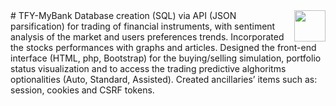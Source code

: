  



<div class="logos"><img src="http://vdapoi.altervista.org/image.png" width="50px" align="right"></div>
# TFY-MyBank 
Database creation (SQL) via API (JSON parsification) for trading of financial instruments, with sentiment analysis of the market and users preferences trends. Incorporated the stocks performances with graphs and articles. Designed the front-end interface (HTML, php, Bootstrap) for the buying/selling simulation, portfolio status visualization and to access the trading predictive alghoritms optionalities (Auto, Standard, Assisted). Created ancillaries’ items such as: session, cookies and CSRF tokens.
